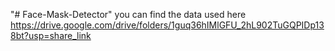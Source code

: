 "# Face-Mask-Detector" 
you can find the data used here 
https://drive.google.com/drive/folders/1guq36hIMlGFU_2hL902TuGQPIDp138bt?usp=share_link
